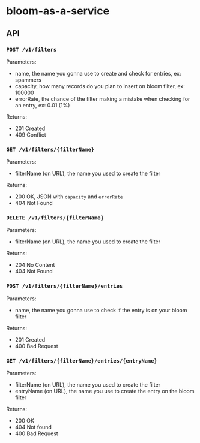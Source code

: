 # bloom-as-a-service

## API

### `POST /v1/filters`

Parameters: 

- name, the name you gonna use to create and check for entries, ex: spammers
- capacity, how many records do you plan to insert on bloom filter, ex: 100000
- errorRate, the chance of the filter making a mistake when checking for an entry, ex: 0.01 (1%)

Returns:

- 201 Created
- 409 Conflict

### `GET /v1/filters/{filterName}`

Parameters: 

- filterName (on URL), the name you used to create the filter

Returns:

- 200 OK, JSON with `capacity` and `errorRate`
- 404 Not Found

### `DELETE /v1/filters/{filterName}`

Parameters:

- filterName (on URL), the name you used to create the filter

Returns:

- 204 No Content
- 404 Not Found


### `POST /v1/filters/{filterName}/entries`

Parameters:

- name, the name you gonna use to check if the entry is on your bloom filter

Returns:

- 201 Created
- 400 Bad Request


### `GET /v1/filters/{filterName}/entries/{entryName}`

Parameters:

- filterName (on URL), the name you used to create the filter
- entryName (on URL), the name you use to create the entry on the bloom filter

Returns:

- 200 OK
- 404 Not found
- 400 Bad Request



